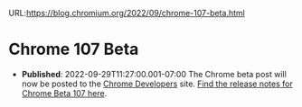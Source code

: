 URL:https://blog.chromium.org/2022/09/chrome-107-beta.html
# Chrome 107 Beta
- **Published**: 2022-09-29T11:27:00.001-07:00
The Chrome beta post will now be posted to the [Chrome Developers](https://developer.chrome.com/blog/) site. [Find the release notes for Chrome Beta 107 here](https://developer.chrome.com/blog/chrome-107-beta/).